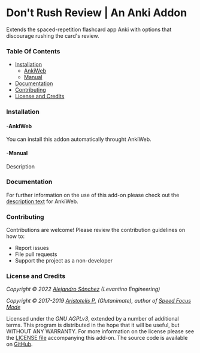 # Don't Rush Review | An Anki Addon

Extends the spaced-repetition flashcard app Anki with options that discourage rushing the card's review.

### Table Of Contents

- [Installation](#installation)
  - [AnkiWeb](#-ankiweb)
  - [Manual](#-manual)
- [Documentation](#documentation)
- [Contributing](#contributing)
- [License and Credits](#license-and-credits)

### Installation

#### -AnkiWeb

You can install this addon automatically throught AnkiWeb.

#### -Manual

Description

### Documentation

For further information on the use of this add-on please check out the [description text](https://github.com/Levantino-Engineering/dont-rush-review/blob/main/docs/description.md) for AnkiWeb.

### Contributing

Contributions are welcome! Please review the contribution guidelines on how to:

- Report issues
- File pull requests
- Support the project as a non-developer

### License and Credits

*Copyright © 2022 [Alejandro Sánchez](https://github.com/Levantino-Engineering) (Levantino Engineering)*

*Copyright © 2017-2019 [Aristotelis P.](https://glutanimate.com/)  (Glutanimate), author of [Speed Focus Mode](https://github.com/glutanimate/speed-focus-mode)*

Licensed under the _GNU AGPLv3_, extended by a number of additional terms. This program is distributed in the hope that it will be useful, but WITHOUT ANY WARRANTY. For more information on the license please see the [LICENSE file](https://github.com/Levantino-Engineering/dont-rush-review/blob/main/LICENSE.txt) accompanying this add-on. The source code is available on [GitHub](https://github.com/Levantino-Engineering).

